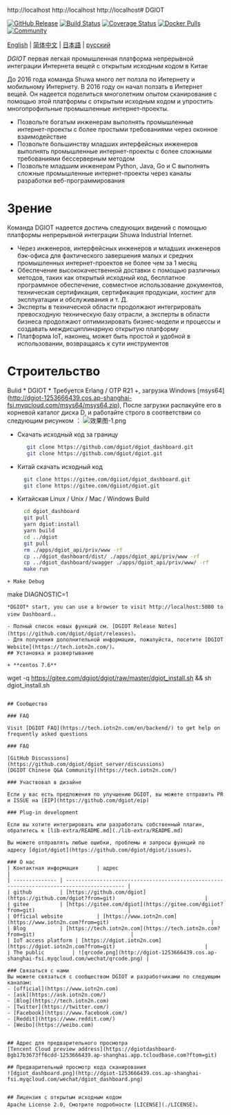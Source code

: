  http://localhost http://localhost http://localhost#  DGIOT

[![GitHub Release](https://img.shields.io/github/release/dgiot/dgiot?color=brightgreen)](https://github.com/dgiot/dgiot/releases)
[![Build Status](https://travis-ci.org/dgiot/dgiot.svg)](https://travis-ci.org/dgiot/dgiot)
[![Coverage Status](https://coveralls.io/repos/github/dgiot/dgiot/badge.svg)](https://coveralls.io/github/dgiot/dgiot)
[![Docker Pulls](https://img.shields.io/docker/pulls/dgiot/dgiot)](https://hub.docker.com/r/dgiot/dgiot)
[![Community](https://img.shields.io/badge/Community-DGIOT-yellow)](https://tech.iotn2n.com)

[English](./README.md) | [简体中文](./README-CN.md) | [日本語](./README-JP.md) | [русский](./README-RU.md)

*DGIOT*  первая легкая промышленная платформа непрерывной интеграции Интернета вещей с открытым исходным кодом в Китае

До 2016 года команда Shuwa много лет ползла по Интернету и мобильному Интернету. В 2016 году он начал ползать в Интернет вещей. Он надеется поделиться многолетним опытом сканирования с помощью этой платформы с открытым исходным кодом и упростить многопрофильные промышленные интернет-проекты.
   + Позвольте богатым инженерам выполнять промышленные интернет-проекты с более простыми требованиями через оконное взаимодействие
   + Позвольте большинству младших интерфейсных инженеров выполнять промышленные интернет-проекты с более сложными требованиями бессерверным методом
   + Позвольте младшим инженерам Python, Java, Go и C выполнять сложные промышленные интернет-проекты через каналы разработки веб-программирования

# Зрение
  Команда DGIOT надеется достичь следующих видений с помощью платформы непрерывной интеграции Shuwa Industrial Internet.
  + Через инженеров, интерфейсных инженеров и младших инженеров бэк-офиса для фактического завершения малых и средних промышленных интернет-проектов не более чем за 1 месяц
  + Обеспечение высококачественной доставки с помощью различных методов, таких как открытый исходный код, бесплатное программное обеспечение, совместное использование документов, техническая сертификация, сертификация продукции, хостинг для эксплуатации и обслуживания и т. Д.
  + Эксперты в технической области продолжают интегрировать превосходную техническую базу отрасли, а эксперты в области бизнеса продолжают оптимизировать бизнес-модели и процессы и создавать междисциплинарную открытую платформу
  + Платформа IoT, наконец, может быть простой и удобной в использовании, возвращаясь к сути инструментов

# Строительство

  Bulid * DGIOT * Требуется Erlang / OTP R21 +, загрузка Windows [msys64] (http://dgiot-1253666439.cos.ap-shanghai-fsi.myqcloud.com/msys64/msys64.zip), После загрузки распакуйте его в корневой каталог диска D, и работайте строго в соответствии со следующим рисунком ：
![效果图-1.png](http://dgiot-1253666439.cos.ap-shanghai-fsi.myqcloud.com/msys64/%E6%95%88%E6%9E%9C%E5%9B%BE-1.png)

+ Скачать исходный код за границу
  ```bash
     git clone https://github.com/dgiot/dgiot_dashboard.git
     git clone https://github.com/dgiot/dgiot.git
   ```

+ Китай скачать исходный код
   ```bash
     git clone https://gitee.com/dgiiot/dgiot_dashboard.git
     git clone https://gitee.com/dgiiot/dgiot.git
   ```

+ Китайская Linux / Unix / Mac / Windows Build
  ```bash
    cd dgiot_dashboard
    git pull
    yarn dgiot:install
    yarn build
    cd ../dgiot
    git pull
    rm ./apps/dgiot_api/priv/www -rf
    cp ../dgiot_dashboard/dist/ ./apps/dgiot_api/priv/www -rf
    cp ../dgiot_dashboard/swagger ./apps/dgiot_api/priv/www/ -rf
    make run
 ```
+ Make Debug
 ```
  make DIAGNOSTIC=1
 ```
 *DGIOT* start, you can use a browser to visit http://localhost:5080 to view Dashboard.。

- Полный список новых функций см. [DGIOT Release Notes](https://github.com/dgiot/dgiot/releases)。
- Для получения дополнительной информации, пожалуйста, посетите [DGIOT Website](https://tech.iotn2n.com/)。
## Установка и развертывание

 + **centos 7.6**

```
wget -q https://gitee.com/dgiiot/dgiot/raw/master/dgiot_install.sh  && sh dgiot_install.sh
```

## Сообщество

### FAQ

Visit [DGIOT FAQ](https://tech.iotn2n.com/en/backend/) to get help on frequently asked questions

### FAQ

[GitHub Discussions](https://github.com/dgiot/dgiot_server/discussions)
[DGIOT Chinese Q&A Community](https://tech.iotn2n.com/)

### Участвовал в дизайне

Если у вас есть предложения по улучшению DGIOT, вы можете отправить PR и ISSUE на [EIP](https://github.com/dgiot/eip)

### Plug-in development

Если вы хотите интегрировать или разработать собственный плагин, обратитесь к [lib-extra/README.md](./lib-extra/README.md)

Вы можете отправлять любые ошибки, проблемы и запросы функций по адресу [dgiot/dgiot](https://github.com/dgiot/dgiot/issues)。

### О нас
| Контактная информация      | адрес                                                                                   |
| -------------- | ----------------------------------------------------------------------------------------- |
| github         | [https://github.com/dgiot](https://github.com/dgiot?from=git)                             |
| gitee          | [https://gitee.com/dgiot](https://gitee.com/dgiiot?from=git)                              |
| Official website           | [https://www.iotn2n.com](https://www.iotn2n.com?from=git)                                 |
| Blog           | [https://tech.iotn2n.com](https://tech.iotn2n.com?from=git)                               |
| IoT access platform | [https://dgiot.iotn2n.com](https://dgiot.iotn2n.com?from=git)                             |
| The public         | ![qrcode.png](http://dgiot-1253666439.cos.ap-shanghai-fsi.myqcloud.com/wechat/qrcode.png) |

### Связаться с нами
Вы можете связаться с сообществом DGIOT и разработчиками по следующим каналам:
- [official](https://www.iotn2n.com)
- [ask](https://ask.iotn2n.com/)
- [Blog](https://tech.iotn2n.com)
- [Twitter](https://twitter.com/)
- [Facebook](https://www.facebook.com/)
- [Reddit](https://www.reddit.com/)
- [Weibo](https://weibo.com)


## Адрес для предварительного просмотра
[Tencent Cloud preview address](https://dgiotdashboard-8gb17b3673ff6cdd-1253666439.ap-shanghai.app.tcloudbase.com?ftom=git)

## Предварительный просмотр кода сканирования
![dgiot_dashboard.png](http://dgiot-1253666439.cos.ap-shanghai-fsi.myqcloud.com/wechat/dgiot_dashboard.png)


## Лицензия с открытым исходным кодом
Apache License 2.0, Смотрите подробности [LICENSE](./LICENSE)。
